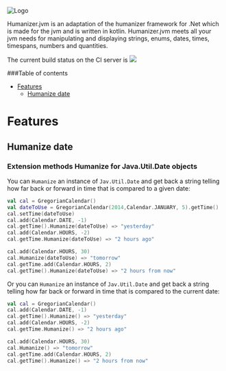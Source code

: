 <p><img src="https://raw.github.com/MehdiK/Humanizer/master/logo.png" alt="Logo" style="max-width:100%;" /></p>

Humanizer.jvm is an adaptation of the humanizer framework for .Net which is made for the jvm and is written in kotlin.
Humanizer.jvm meets all your jvm needs for manipulating and displaying strings, enums, dates, times, timespans, numbers and quantities.

The current build status on the CI server is <a href="http://teamcity.ginnivan.net/viewType.html?buildTypeId=HumanizerJvm_CI&guest=1">
<img src="http://teamcity.ginnivan.net/app/rest/builds/buildType:(id:HumanizerJvm_CI)/statusIcon"/></a>

###Table of contents
 - [Features](#features)
   - [Humanize date](#humanize-date)

# <a id="features">Features</a>

## <a id="humanize-date">Humanize date</a>

### Extension methods Humanize for Java.Util.Date objects

You can `Humanize` an instance of `Jav.Util.Date` and get back a string telling how far back or forward in time that is compared to a given date:

```kotlin
val cal = GregorianCalendar()
val dateToUse = GregorianCalendar(2014,Calendar.JANUARY, 5).getTime()
cal.setTime(dateToUse)
cal.add(Calendar.DATE, -1)
cal.getTime().Humanize(dateToUse) => "yesterday"
cal.add(Calendar.HOURS, -2)
cal.getTime.Humanize(dateToUse) => "2 hours ago"

cal.add(Calendar.HOURS, 30)
cal.Humanize(dateToUse) => "tomorrow"
cal.getTime.add(Calendar.HOURS, 2)
cal.getTime().Humanize(dateToUse) => "2 hours from now"
```

Or you can `Humanize` an instance of `Jav.Util.Date` and get back a string telling how far back or forward in time that is compared to the current date:

```kotlin
val cal = GregorianCalendar()
cal.add(Calendar.DATE, -1)
cal.getTime().Humanize() => "yesterday"
cal.add(Calendar.HOURS, -2)
cal.getTime.Humanize() => "2 hours ago"

cal.add(Calendar.HOURS, 30)
cal.Humanize() => "tomorrow"
cal.getTime.add(Calendar.HOURS, 2)
cal.getTime().Humanize() => "2 hours from now"
```

